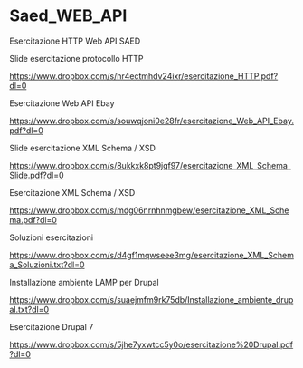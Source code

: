 # Saed_WEB_API
Esercitazione HTTP Web API SAED


Slide esercitazione protocollo HTTP

https://www.dropbox.com/s/hr4ectmhdv24ixr/esercitazione_HTTP.pdf?dl=0

Esercitazione Web API Ebay

https://www.dropbox.com/s/souwqjoni0e28fr/esercitazione_Web_API_Ebay.pdf?dl=0

Slide esercitazione XML Schema / XSD

https://www.dropbox.com/s/8ukkxk8pt9jqf97/esercitazione_XML_Schema_Slide.pdf?dl=0

Esercitazione XML Schema / XSD

https://www.dropbox.com/s/mdg06nrnhnmgbew/esercitazione_XML_Schema.pdf?dl=0

Soluzioni esercitazioni

https://www.dropbox.com/s/d4gf1mqwseee3mg/esercitazione_XML_Schema_Soluzioni.txt?dl=0

Installazione ambiente LAMP per Drupal

https://www.dropbox.com/s/suaejmfm9rk75db/Installazione_ambiente_drupal.txt?dl=0

Esercitazione Drupal 7

https://www.dropbox.com/s/5jhe7yxwtcc5y0o/esercitazione%20Drupal.pdf?dl=0
